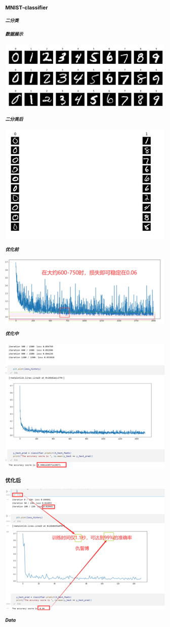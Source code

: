 ### MNIST-classifier

##### 二分类

##### 数据展示
![](../pic/01.png)

##### 二分类后
![](../pic/02.png)

##### 优化前
![](../pic/03.png)

##### 优化中
![](../pic/04.png)

### 优化后
![](../pic/05.png)
##### Data




